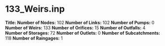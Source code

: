 # 133_Weirs.inp
**Title:** 
**Number of Nodes:** 102
**Number of Links:** 102
**Number of Pumps:** 0
**Number of Weirs:** 133
**Number of Orifices:** 15
**Number of Outfalls:** 4
**Number of Storages:** 72
**Number of Outlets:** 0
**Number of Subcatchments:** 118
**Number of Raingages:** 1

